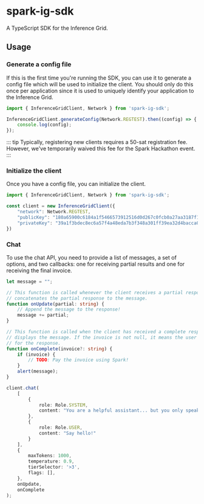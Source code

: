 # spark-ig-sdk

A TypeScript SDK for the Inference Grid.

## Usage

### Generate a config file

If this is the first time you're running the SDK, you can use it to generate a config file
which will be used to initialize the client. You should only do this once per application
since it is used to uniquely identify your application to the Inference Grid.

```ts
import { InferenceGridClient, Network } from 'spark-ig-sdk';

InferenceGridClient.generateConfig(Network.REGTEST).then((config) => {
    console.log(config);
});
```

::: tip
Typically, registering new clients requires a 50-sat registration fee. However, we've 
temporarily waived this fee for the Spark Hackathon event.
:::

### Initialize the client

Once you have a config file, you can initialize the client.

```ts
import { InferenceGridClient, Network } from 'spark-ig-sdk';

const client = new InferenceGridClient({
    "network": Network.REGTEST,
    "publicKey": "180a65900c6184a1f5466573912516d0d267c0fcb0a27aa3187f122ded3049e1",
    "privateKey": "39a1f3bdec8ec6a57f4a48eda7b3f348a301ff39ea32d4bacca0094ece573698",
})
```

### Chat

To use the chat API, you need to provide a list of messages, a set of options, and two
callbacks: one for receiving partial results and one for receiving the final invoice.

```ts
let message = "";

// This function is called whenever the client receives a partial response and it 
// concatenates the partial response to the message.
function onUpdate(partial: string) {
    // Append the message to the response!
    message += partial;
}

// This function is called when the client has received a complete response and it
// displays the message. If the invoice is not null, it means the user needs to pay
// for the response.
function onComplete(invoice?: string) {
    if (invoice) {
        // TODO: Pay the invoice using Spark!
    }
    alert(message);
}

client.chat(
    [
        {
            role: Role.SYSTEM,
            content: "You are a helpful assistant... but you only speak in ALL CAPS."
        },
        {
            role: Role.USER,
            content: "Say hello!"
        }
    ],
    {
        maxTokens: 1000,
        temperature: 0.9,
        tierSelector: '>3',
        flags: [],
    }, 
    onUpdate, 
    onComplete
);
```
